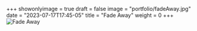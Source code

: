 +++
showonlyimage = true
draft = false
image = "portfolio/fadeAway.jpg"
date = "2023-07-17T17:45-05"
title = "Fade Away"
weight = 0
+++
![Fade Away](https://www.myriampitte.art/img/portfolio/fadeAway.jpg?raw=true)

